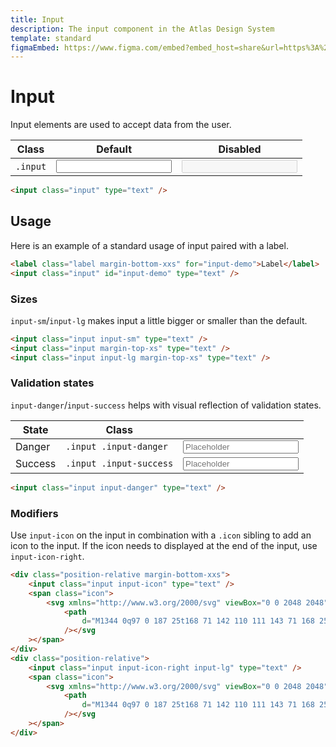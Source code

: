 ```yaml
---
title: Input
description: The input component in the Atlas Design System
template: standard
figmaEmbed: https://www.figma.com/embed?embed_host=share&url=https%3A%2F%2Fwww.figma.com%2Ffile%2FuVA2amRR71yJZ0GS6RI6zL%2F%25F0%259F%258C%259E-Atlas-Design-Library%3Fnode-id%3D506%253A1176
---
```


# Input

Input elements are used to accept data from the user.

| Class    | Default                             | Disabled                                     |
| -------- | ----------------------------------- | -------------------------------------------- |
| `.input` | <input class="input" type="text" /> | <input class="input" type="text" disabled /> |

```html
<input class="input" type="text" />
```

## Usage

Here is an example of a standard usage of input paired with a label.

```html
<label class="label margin-bottom-xxs" for="input-demo">Label</label>
<input class="input" id="input-demo" type="text" />
```

### Sizes

`input-sm`/`input-lg` makes input a little bigger or smaller than the default.

```html
<input class="input input-sm" type="text" />
<input class="input margin-top-xs" type="text" />
<input class="input input-lg margin-top-xs" type="text" />
```

### Validation states

`input-danger`/`input-success` helps with visual reflection of validation states.

| State   | Class                   |                                                                             |
| ------- | ----------------------- | --------------------------------------------------------------------------- |
| Danger  | `.input .input-danger`  | <input class="input input-danger" type="text" placeholder="Placeholder" />  |
| Success | `.input .input-success` | <input class="input input-success" type="text" placeholder="Placeholder" /> |

```html
<input class="input input-danger" type="text" />
```

### Modifiers

Use `input-icon` on the input in combination with a `.icon` sibling to add an icon to the input. If the icon needs to displayed at the end of the input, use `input-icon-right`.

```html
<div class="position-relative margin-bottom-xxs">
	<input class="input input-icon" type="text" />
	<span class="icon">
		<svg xmlns="http://www.w3.org/2000/svg" viewBox="0 0 2048 2048">
			<path
				d="M1344 0q97 0 187 25t168 71 142 110 111 143 71 168 25 187q0 97-25 187t-71 168-110 142-143 111-168 71-187 25q-125 0-239-42t-211-121l-785 784q-19 19-45 19t-45-19-19-45q0-26 19-45l784-785q-79-96-121-210t-42-240q0-97 25-187t71-168 110-142T989 96t168-71 187-25zm0 1280q119 0 224-45t183-124 123-183 46-224q0-119-45-224t-124-183-183-123-224-46q-119 0-224 45T937 297 814 480t-46 224q0 119 45 224t124 183 183 123 224 46z"
			/></svg
	></span>
</div>
<div class="position-relative">
	<input class="input input-icon-right input-lg" type="text" />
	<span class="icon">
		<svg xmlns="http://www.w3.org/2000/svg" viewBox="0 0 2048 2048">
			<path
				d="M1344 0q97 0 187 25t168 71 142 110 111 143 71 168 25 187q0 97-25 187t-71 168-110 142-143 111-168 71-187 25q-125 0-239-42t-211-121l-785 784q-19 19-45 19t-45-19-19-45q0-26 19-45l784-785q-79-96-121-210t-42-240q0-97 25-187t71-168 110-142T989 96t168-71 187-25zm0 1280q119 0 224-45t183-124 123-183 46-224q0-119-45-224t-124-183-183-123-224-46q-119 0-224 45T937 297 814 480t-46 224q0 119 45 224t124 183 183 123 224 46z"
			/></svg
	></span>
</div>
```
